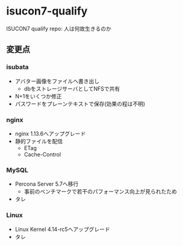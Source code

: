 # isucon7-qualify
ISUCON7 qualify repo: 人は何故生きるのか

## 変更点

### isubata

- アバター画像をファイルへ書き出し
  - dbをストレージサーバとしてNFSで共有
- N+1をいくつか修正
- パスワードをプレーンテキストで保存(効果の程は不明)

### nginx

- nginx 1.13.6へアップグレード
- 静的ファイルを配信
  - ETag
  - Cache-Control

### MySQL

- Percona Server 5.7へ移行
  - 事前のベンチマークで若干のパフォーマンス向上が見られたため
- タレ

### Linux

- Linux Kernel 4.14-rc5へアップグレード
- タレ
